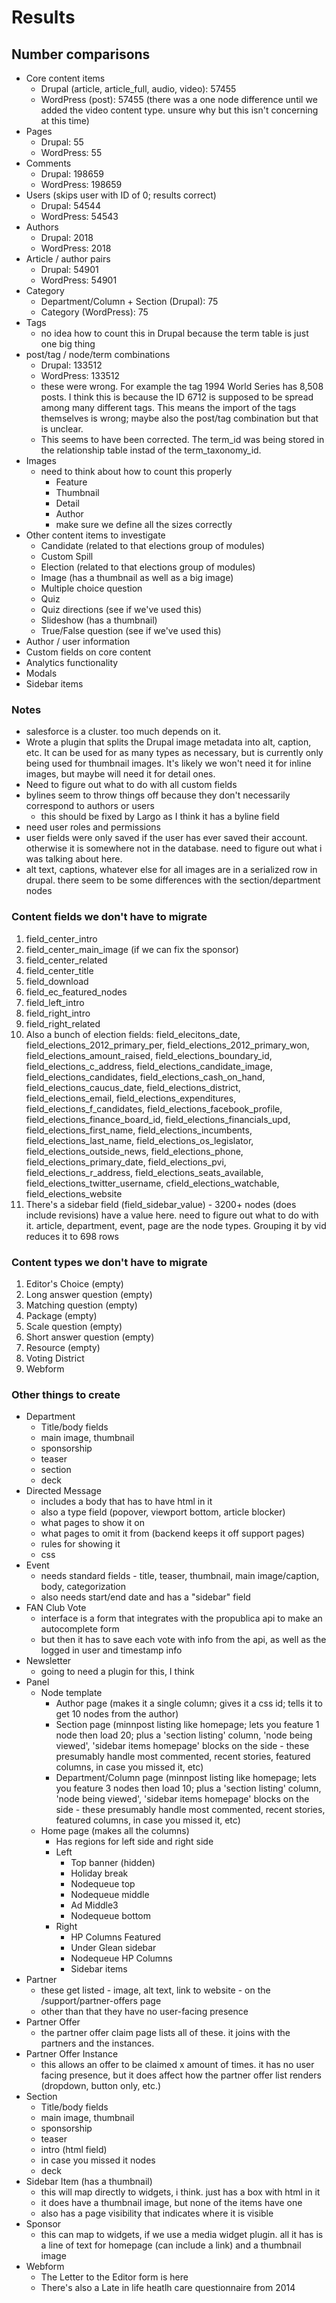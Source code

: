 # Results

## Number comparisons

- Core content items
    - Drupal (article, article_full, audio, video): 57455
    - WordPress (post): 57455 (there was a one node difference until we added the video content type. unsure why but this isn't concerning at this time)
- Pages
    - Drupal: 55
    - WordPress: 55
- Comments
    - Drupal: 198659
    - WordPress: 198659
- Users (skips user with ID of 0; results correct)
    - Drupal: 54544
    - WordPress: 54543
- Authors
    - Drupal: 2018
    - WordPress: 2018
- Article / author pairs
    - Drupal: 54901
    - WordPress: 54901
- Category
    - Department/Column + Section (Drupal): 75
    - Category (WordPress): 75
- Tags
    - no idea how to count this in Drupal because the term table is just one big thing
- post/tag / node/term combinations
    - Drupal: 133512
    - WordPress: 133512
    - these were wrong. For example the tag 1994 World Series has 8,508 posts. I think this is because the ID 6712 is supposed to be spread among many different tags. This means the import of the tags themselves is wrong; maybe also the post/tag combination but that is unclear.
    - This seems to have been corrected. The term_id was being stored in the relationship table instad of the term_taxonomy_id.
- Images
    - need to think about how to count this properly
        - Feature
        - Thumbnail
        - Detail
        - Author
        - make sure we define all the sizes correctly
- Other content items to investigate
    - Candidate (related to that elections group of modules)
    - Custom Spill
    - Election (related to that elections group of modules)
    - Image (has a thumbnail as well as a big image)
    - Multiple choice question
    - Quiz
    - Quiz directions (see if we've used this)
    - Slideshow (has a thumbnail)
    - True/False question (see if we've used this)
- Author / user information
- Custom fields on core content
- Analytics functionality
- Modals
- Sidebar items

### Notes

- salesforce is a cluster. too much depends on it.
- Wrote a plugin that splits the Drupal image metadata into alt, caption, etc. It can be used for as many types as necessary, but is currently only being used for thumbnail images. It's likely we won't need it for inline images, but maybe will need it for detail ones.
- Need to figure out what to do with all custom fields
- bylines seem to throw things off because they don't necessarily correspond to authors or users
    - this should be fixed by Largo as I think it has a byline field
- need user roles and permissions
- user fields were only saved if the user has ever saved their account. otherwise it is somewhere not in the database. need to figure out what i was talking about here.
- alt text, captions, whatever else for all images are in a serialized row in drupal. there seem to be some differences with the section/department nodes


### Content fields we don't have to migrate

1. field_center_intro
2. field_center_main_image (if we can fix the sponsor)
2. field_center_related
3. field_center_title
4. field_download
5. field_ec_featured_nodes
6. field_left_intro
7. field_right_intro
8. field_right_related
9. Also a bunch of election fields: field_elecitons_date, field_elections_2012_primary_per, field_elections_2012_primary_won, field_elections_amount_raised, field_elections_boundary_id, field_elections_c_address, field_elections_candidate_image, field_elections_candidates, field_elections_cash_on_hand, field_elections_caucus_date, field_elections_district, field_elections_email, field_elections_expenditures, field_elections_f_candidates, field_elections_facebook_profile, field_elections_finance_board_id, field_elections_financials_upd, field_elections_first_name, field_elections_incumbents, field_elections_last_name, field_elections_os_legislator, field_elections_outside_news, field_elections_phone, field_elections_primary_date, field_elections_pvi, field_elections_r_address, field_elections_seats_available, field_elections_twitter_username, cfield_elections_watchable, field_elections_website
10. There's a sidebar field (field_sidebar_value) - 3200+ nodes (does include revisions) have a value here. need to figure out what to do with it. article, department, event, page are the node types. Grouping it by vid reduces it to 698 rows


### Content types we don't have to migrate

1. Editor's Choice (empty)
2. Long answer question (empty)
3. Matching question (empty)
2. Package (empty)
3. Scale question (empty)
4. Short answer question (empty)
2. Resource (empty)
2. Voting District
2. Webform


### Other things to create

- Department
    - Title/body fields
    - main image, thumbnail
    - sponsorship
    - teaser
    - section
    - deck
- Directed Message
    - includes a body that has to have html in it
    - also a type field (popover, viewport bottom, article blocker)
    - what pages to show it on
    - what pages to omit it from (backend keeps it off support pages)
    - rules for showing it
    - css
- Event
    - needs standard fields - title, teaser, thumbnail, main image/caption, body, categorization
    - also needs start/end date and has a "sidebar" field
- FAN Club Vote
    - interface is a form that integrates with the propublica api to make an autocomplete form
    - but then it has to save each vote with info from the api, as well as the logged in user and timestamp info
- Newsletter
    - going to need a plugin for this, I think
- Panel
    - Node template
        - Author page (makes it a single column; gives it a css id; tells it to get 10 nodes from the author)
        - Section page (minnpost listing like homepage; lets you feature 1 node then load 20; plus a 'section listing' column, 'node being viewed', 'sidebar items homepage' blocks on the side - these presumably handle most commented, recent stories, featured columns, in case you missed it, etc)
        - Department/Column page (minnpost listing like homepage; lets you feature 3 nodes then load 10; plus a 'section listing' column, 'node being viewed', 'sidebar items homepage' blocks on the side - these presumably handle most commented, recent stories, featured columns, in case you missed it, etc)
    - Home page (makes all the columns)
        - Has regions for left side and right side
        - Left
            - Top banner (hidden)
            - Holiday break
            - Nodequeue top
            - Nodequeue middle
            - Ad Middle3
            - Nodequeue bottom
        - Right
            - HP Columns Featured
            - Under Glean sidebar
            - Nodequeue HP Columns
            - Sidebar items
- Partner
    - these get listed - image, alt text, link to website - on the /support/partner-offers page
    - other than that they have no user-facing presence
- Partner Offer
    - the partner offer claim page lists all of these. it joins with the partners and the instances.
- Partner Offer Instance
    - this allows an offer to be claimed x amount of times. it has no user facing presence, but it does affect how the partner offer list renders (dropdown, button only, etc.)
- Section
    - Title/body fields
    - main image, thumbnail
    - sponsorship
    - teaser
    - intro (html field)
    - in case you missed it nodes
    - deck
- Sidebar Item (has a thumbnail)
    - this will map directly to widgets, i think. just has a box with html in it
    - it does have a thumbnail image, but none of the items have one
    - also has a page visibility that indicates where it is visible
- Sponsor
    - this can map to widgets, if we use a media widget plugin. all it has is a line of text for homepage (can include a link) and a thumbnail image
- Webform
    - The Letter to the Editor form is here
    - There's also a Late in life heatlh care questionnaire from 2014